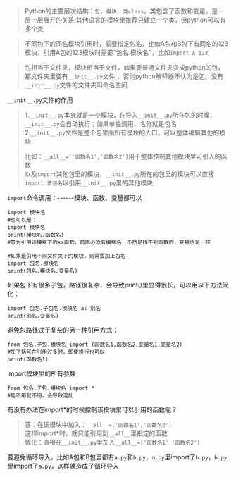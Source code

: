 

>Python的主要层次结构：`包`，`模块`，`类class`，类包含了函数和变量，是一层一层展开的关系;其他语言的模块里推荐只建立一个类，但python可以有多个类

>不同包下的同名模块引用时，需要指定包名，比如A包和B包下有同名的123模块，引用A包的123模块时需要"包名.模块名"，比如`import A.123`

>包相当于文件夹，模块相当于文件，如果要普通文件夹变成python的包，那文件夹里要有`__init__.py`文件 ，否则python解释器不认为是包，没有`__init__.py`文件的文件夹叫命名空间

`__init__.py`文件的作用
>1.`__init__.py`本身就是一个模块，在导入`__init__.py`所在包的时候，`__init__.py`会自动执行；如果单独调用，名称就是包名  
>2.`__init__.py`文件是整个包里面所有模块的入口，可以整体编辑其他的模块
> 
>比如：`__all__=['函数名1','函数名2']`用于整体控制其他模块里可引入的函数  
>以及`import`其他包里的模块，`__init__.py`所在的包里的模块可以直接`import 该包名`以引用`__init__.py`里的其他模块

`import`命令调用：------模块、函数、变量都可以

    import 模块名
    #也可以是：
    import 模块名
    print(模块名.函数名)
    #意为引用该模块下的xx函数，前面必须有模块名，不然是找不到函数的，变量也是一样

    #如果是引用不同文件夹下的模块，则需要加上包名
    import 包名.模块名
    print(包名.模块名.变量名)
如果包下有很多子包，路径很复杂，会导致print()里显得很长，可以用以下方法简化：

    import 包名.子包名.模块名 as 别名
    print(别名.变量名)

避免包路径过于复杂的另一种引用方式：

    from 包名.子包.模块名 import (函数名1,函数名2,变量名1,变量名2)
    #加了括号在引用过多时，即使换行也可以
    print(函数名1)

import模块里的所有参数  
    
    from 包名.子包.模块名 import *
    #能不用就不用，会导致混乱

有没有办法在import*的时候控制该模块里可以引用的函数呢？
>答：在该模块中加入：`__all__=['函数名1','函数名2']`  
> 这样import*时，就只能引用到`__all__`里指定的函数  
>优化：直接在`__init__.py`里加入`__all__=['函数名1','函数名2']`

要避免循环导入，比如A包和B包里都有`a.py`和`b.py`，`a.py`里import了`b.py`，`b.py`里import了`a.py`，这样就造成了循环导入
